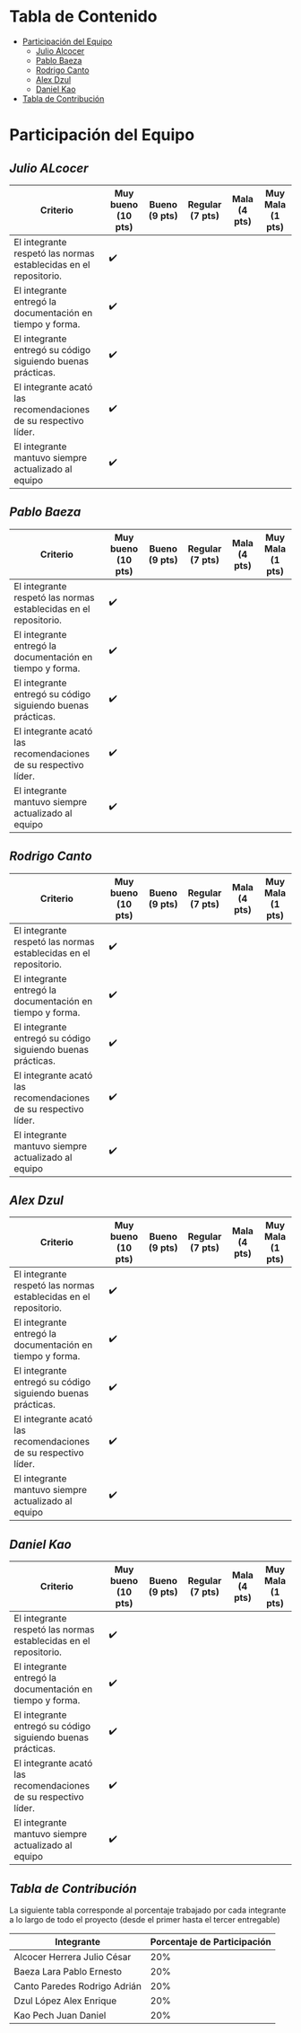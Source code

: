 # Tabla de Contenido
* [Participación del Equipo](#participación-del-equipo)
    * [Julio Alcocer](#julio-alcocer)
    * [Pablo Baeza](#pablo-baeza)
    * [Rodrigo Canto](#rodrigo-canto)
    * [Alex Dzul](#alex-dzul)
    * [Daniel Kao](#daniel-kao)
* [Tabla de Contribución](#tabla-de-contribución)

# Participación del Equipo

## **_Julio ALcocer_**
| Criterio                                           | Muy bueno (10 pts)             |  Bueno (9 pts)                 | Regular (7 pts)      |  Mala (4 pts) | Muy Mala (1 pts)
| ------------- | ------------ | ----------- | ------- | ---------------| -------- |
| El integrante respetó las normas establecidas en el repositorio.  | ✔️                        |                           |                           | | |
| El integrante entregó la documentación en tiempo y forma.   | ✔️                        |                           |                           | |
| El integrante entregó su código siguiendo buenas prácticas.   | ✔️                        |                           |                           | |
| El integrante acató las recomendaciones de su respectivo líder.   | ✔️                        |                           |                           | |
| El integrante mantuvo siempre actualizado al equipo   | ✔️                        |                           |                           | |

## **_Pablo Baeza_**
| Criterio                                           | Muy bueno (10 pts)             |  Bueno (9 pts)                 | Regular (7 pts)      |  Mala (4 pts) | Muy Mala (1 pts)
| ------------- | ------------ | ----------- | ------- | ---------------| -------- |
| El integrante respetó las normas establecidas en el repositorio.  | ✔️                        |                           |                           | | |
| El integrante entregó la documentación en tiempo y forma.   | ✔️                        |                           |                           | |
| El integrante entregó su código siguiendo buenas prácticas.   | ✔️                        |                           |                           | |
| El integrante acató las recomendaciones de su respectivo líder.   | ✔️                        |                           |                           | |
| El integrante mantuvo siempre actualizado al equipo   | ✔️                        |                           |                           | |

## **_Rodrigo Canto_**
| Criterio                                           | Muy bueno (10 pts)             |  Bueno (9 pts)                 | Regular (7 pts)      |  Mala (4 pts) | Muy Mala (1 pts)
| ------------- | ------------ | ----------- | ------- | ---------------| -------- |
| El integrante respetó las normas establecidas en el repositorio.  | ✔️                        |                           |                           | | |
| El integrante entregó la documentación en tiempo y forma.   | ✔️                        |                           |                           | |
| El integrante entregó su código siguiendo buenas prácticas.   | ✔️                        |                           |                           | |
| El integrante acató las recomendaciones de su respectivo líder.   | ✔️                        |                           |                           | |
| El integrante mantuvo siempre actualizado al equipo   | ✔️                        |                           |                           | |

## **_Alex Dzul_**
| Criterio                                           | Muy bueno (10 pts)             |  Bueno (9 pts)                 | Regular (7 pts)      |  Mala (4 pts) | Muy Mala (1 pts)
| ------------- | ------------ | ----------- | ------- | ---------------| -------- |
| El integrante respetó las normas establecidas en el repositorio.  | ✔️                        |                           |                           | | |
| El integrante entregó la documentación en tiempo y forma.   | ✔️                        |                           |                           | |
| El integrante entregó su código siguiendo buenas prácticas.   | ✔️                        |                           |                           | |
| El integrante acató las recomendaciones de su respectivo líder.   | ✔️                        |                           |                           | |
| El integrante mantuvo siempre actualizado al equipo   | ✔️                        |                           |                           | |

## **_Daniel Kao_**
| Criterio                                           | Muy bueno (10 pts)             |  Bueno (9 pts)                 | Regular (7 pts)      |  Mala (4 pts) | Muy Mala (1 pts)
| ------------- | ------------ | ----------- | ------- | ---------------| -------- |
| El integrante respetó las normas establecidas en el repositorio.  | ✔️                        |                           |                           | | |
| El integrante entregó la documentación en tiempo y forma.   | ✔️                        |                           |                           | |
| El integrante entregó su código siguiendo buenas prácticas.   | ✔️                        |                           |                           | |
| El integrante acató las recomendaciones de su respectivo líder.   | ✔️                        |                           |                           | |
| El integrante mantuvo siempre actualizado al equipo   | ✔️                        |                           |                           | |

## **_Tabla de Contribución_**
La siguiente tabla corresponde al porcentaje trabajado por cada integrante a lo largo de todo el proyecto (desde el primer hasta el tercer entregable)

| Integrante | Porcentaje de Participación |
| ------------- | ------------ |
| Alcocer Herrera Julio César  | 20%  | 
| Baeza Lara Pablo Ernesto  | 20% |
| Canto Paredes Rodrigo Adrián  | 20% |
| Dzul López Alex Enrique  | 20%  |
| Kao Pech Juan Daniel  | 20% |